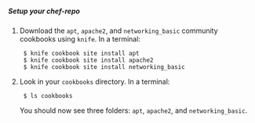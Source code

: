 ##### Setup your chef-repo
1. Download the `apt`, `apache2`, and `networking_basic` community cookbooks using `knife`. In a terminal:

        $ knife cookbook site install apt
        $ knife cookbook site install apache2
        $ knife cookbook site install networking_basic

1. Look in your `cookbooks` directory. In a terminal:
	
		$ ls cookbooks

	You should now see three folders: `apt`, `apache2`, and `networking_basic`.
